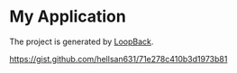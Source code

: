 # My Application

The project is generated by [LoopBack](http://loopback.io).

https://gist.github.com/hellsan631/71e278c410b3d1973b81
